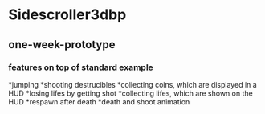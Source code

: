 # Sidescroller3dbp

## one-week-prototype
### features on top of standard example 
*jumping
*shooting destrucibles
*collecting coins, which are displayed in a HUD
*losing lifes by getting shot
*collecting lifes, which are shown on the HUD
*respawn after death
*death and shoot animation
